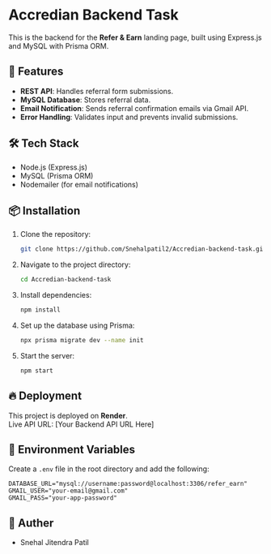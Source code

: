# Accredian Backend Task

This is the backend for the **Refer & Earn** landing page, built using Express.js and MySQL with Prisma ORM.

## 🚀 Features

- **REST API**: Handles referral form submissions.
- **MySQL Database**: Stores referral data.
- **Email Notification**: Sends referral confirmation emails via Gmail API.
- **Error Handling**: Validates input and prevents invalid submissions.

## 🛠 Tech Stack

- Node.js (Express.js)
- MySQL (Prisma ORM)
- Nodemailer (for email notifications)

## 📦 Installation

1. Clone the repository:
   ```bash
   git clone https://github.com/Snehalpatil2/Accredian-backend-task.git
   ```
2. Navigate to the project directory:
   ```bash
   cd Accredian-backend-task
   ```
3. Install dependencies:
   ```bash
   npm install
   ```
4. Set up the database using Prisma:
   ```bash
   npx prisma migrate dev --name init
   ```
5. Start the server:
   ```bash
   npm start
   ```

## 🔥 Deployment

This project is deployed on **Render**.  
Live API URL: [Your Backend API URL Here]

## 📄 Environment Variables

Create a `.env` file in the root directory and add the following:
```
DATABASE_URL="mysql://username:password@localhost:3306/refer_earn"
GMAIL_USER="your-email@gmail.com"
GMAIL_PASS="your-app-password"
```

## 📜 Auther
- Snehal Jitendra Patil
